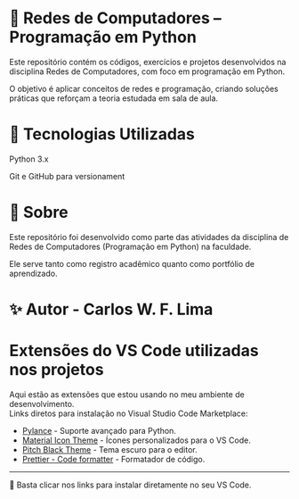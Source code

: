 # 📡 Redes de Computadores – Programação em Python

Este repositório contém os códigos, exercícios e projetos desenvolvidos na disciplina Redes de Computadores, com foco em programação em Python.

O objetivo é aplicar conceitos de redes e programação, criando soluções práticas que reforçam a teoria estudada em sala de aula.

# 🚀 Tecnologias Utilizadas

Python 3.x

Git e GitHub para versionament

# 🏫 Sobre

Este repositório foi desenvolvido como parte das atividades da disciplina de Redes de Computadores (Programação em Python) na faculdade.

Ele serve tanto como registro acadêmico quanto como portfólio de aprendizado.

# ✨ Autor - Carlos W. F. Lima

# Extensões do VS Code utilizadas nos projetos

Aqui estão as extensões que estou usando no meu ambiente de desenvolvimento.  
Links diretos para instalação no Visual Studio Code Marketplace:

- [Pylance](https://marketplace.visualstudio.com/items?itemName=ms-python.vscode-pylance) - Suporte avançado para Python.
- [Material Icon Theme](https://marketplace.visualstudio.com/items?itemName=PKief.material-icon-theme) - Ícones personalizados para o VS Code.
- [Pitch Black Theme](https://marketplace.visualstudio.com/items?itemName=viktorqvarfordt.vscode-pitch-black-theme) - Tema escuro para o editor.
- [Prettier - Code formatter](https://marketplace.visualstudio.com/items?itemName=esbenp.prettier-vscode) - Formatador de código.

---

📌 Basta clicar nos links para instalar diretamente no seu VS Code.
